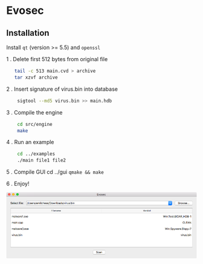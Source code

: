 # Evosec

## Installation
Install `qt` (version >= 5.5) and `openssl`


1 . Delete first 512 bytes from original file
```bash
   tail -c 513 main.cvd > archive
   tar xzvf archive
```
2 . Insert signature of virus.bin into database
```bash
    sigtool --md5 virus.bin >> main.hdb
```
3 . Compile the engine
```bash
    cd src/engine
    make
```

4 . Run an example
```bash
    cd ../examples
    ./main file1 file2
```

5 . Compile GUI
    cd ../gui
    `qmake && make`

6 . Enjoy!

<img src="https://github.com/vient/evosec_code/blob/master/gui.tiff" />
